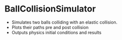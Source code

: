 # BallCollisionSimulator
* Simulates two balls colliding with an elastic collision.
* Plots their paths pre and post collision
* Outputs physics initial conditions and results
